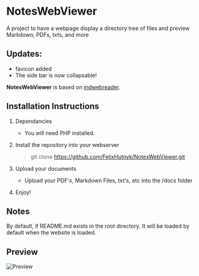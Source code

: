 # NotesWebViewer
A project to have a webpage display a directory tree of files and preview Markdown, PDFs, txts, and more

## Updates:

- favicon added
- The side bar is now collapsable!

**NotesWebViewer** is based on [mdwebreader](https://github.com/jaimehrubiks/mdwebreader).

## Installation Instructions

1. Dependancies
    * You will need PHP installed.

2. Install the repository into your webserver
    > git clone https://github.com/FelixHutnyk/NotesWebViewer.git 

3. Upload your documents
    * Upload your PDF's, Markdown Files, txt's, etc into the /docs folder

4. Enjoy!

## Notes
By default, if README.md exists in the root directory. It will be loaded by default when the website is loaded.

## Preview
![Preview](https://i.imgur.com/8OWhgpu.png)